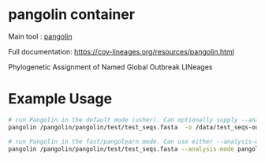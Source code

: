 # pangolin container

Main tool : [pangolin](https://github.com/cov-lineages/pangolin)

Full documentation: https://cov-lineages.org/resources/pangolin.html

Phylogenetic Assignment of Named Global Outbreak LINeages

# Example Usage

```bash
# run Pangolin in the default mode (usher). Can optionally supply --analysis-mode usher
pangolin /pangolin/pangolin/test/test_seqs.fasta  -o /data/test_seqs-output-pusher

# run Pangolin in the fast/pangolearn mode. Can use either --analysis-mode fast or --analysis-mode pangolearn
pangolin /pangolin/pangolin/test/test_seqs.fasta --analysis-mode pangolearn -o /data/test_seqs-output-plearn
```
